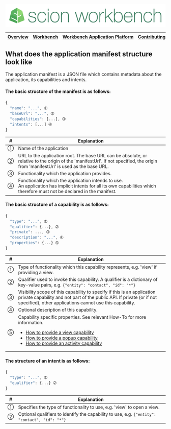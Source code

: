 ![SCION Workbench](/resources/site/logo/scion-workbench-banner.png)

[Overview][menu-overview] | [Workbench][menu-workbench] | [Workbench&nbsp;Application&nbsp;Platform][menu-workbench-application-platform] | [Contributing][menu-contributing] | [Changelog][menu-changelog] | [Sponsoring][menu-sponsoring] | [Links][menu-links]
|---|---|---|---|---|---|---|

## What does the application manifest structure look like
The application manifest is a JSON file which contains metadata about the application, its capabilities and intents.

#### The basic structure of the manifest is as follows:

```javascript
{
  "name": "...", ➀
  "baseUrl": "...", ➁
  "capabilities": [...], ➂
  "intents": [...] ➃
}
```
|#|Explanation|
|-|-|
|➀|Name of the application|
|➁|URL to the application root. The base URL can be absolute, or relative to the origin of the 'manifestUrl'. If not specified, the origin from 'manifestUrl' is used as the base URL.|
|➂|Functionality which the application provides.|
|➃|Functionality which the application intends to use.<br>An application has implicit intents for all its own capabilities which therefore must not be declared in the manifest.|


#### The basic structure of a capability is as follows:
```javascript
{
  "type": "...", ➀
  "qualifier": {...}, ➁
  "private": ..., ➂
  "description": "...", ➃
  "properties": {...} ➄
}
```
|#|Explanation|
|-|-|
|➀|Type of functionality which this capability represents, e.g. 'view' if providing a view.|
|➁|Qualifier used to invoke this capability. A qualifier is a dictionary of key-value pairs, e.g. `{"entity": "contact", "id": "*"}`|
|➂|Visibility scope of this capability to specify if this is an application private capability and not part of the public API. If private (or if not specified), other applications cannot use this capability.|
|➃|Optional description of this capability.|
|➄|Capability specific properties. See relevant How-To for more information.<ul><li>[How to provide a view capability](how-to-provide-a-view-capability.md)</li><li>[How to provide a popup capability](how-to-provide-a-popup-capability.md)</li><li>[How to provide an activity capability](how-to-provide-an-activity-capability.md)</li>|


#### The structure of an intent is as follows:
```javascript
{
  "type": "...", ➀
  "qualifier": {...} ➁
}
```
|#|Explanation|
|-|-|
|➀|Specifies the type of functionality to use, e.g. 'view' to open a view.|
|➁|Optional qualifiers to identify the capability to use, e.g. `{"entity": "contact", "id": "*"}`|

[menu-overview]: /README.md
[menu-workbench]: /resources/site/workbench.md
[menu-workbench-application-platform]: /resources/site/workbench-application-platform.md
[menu-contributing]: /CONTRIBUTING.md
[menu-changelog]: /resources/site/changelog.md
[menu-sponsoring]: /resources/site/sponsors.md
[menu-links]: /resources/site/links.md